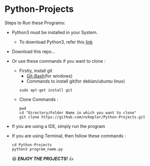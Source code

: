 # Python-Projects

Steps to Run these Programs:<br>
- Python3 must be installed in your System.
  - To download Python3, refer this [link](https://www.python.org/)
- Download this repo...
- Or use these commands if you want to clone :
  - Firstly, install git
    - [Git-Bash](https://git-scm.com/downloads)(for windows)
    - Commands to install git(for debian/ubuntu linux)
    ```
    sudo apt-get install git
    ```
  - Clone Commands :
    ```
    pwd
    cd "Directory/Folder Name in which you want to clone"
    git clone https://github.com/nvkepler/Python-Projects.git
    ```
- If you are using a IDE, simply run the program
- If you are using Terminal, then follow these commands :
  ```
  cd Python-Projects
  python3 program_name.py
  ```
  
  :smile: **_ENJOY THE PROJECTS!_** :thumbsup:
